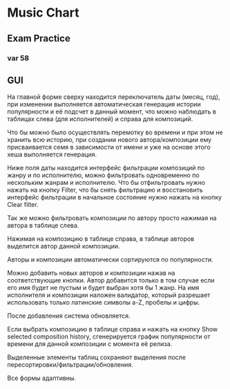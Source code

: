 # Music Chart
## Exam Practice
### var 58

## GUI

На главной форме сверху находится переключатель даты (месяц, год), при изменении выполняется автоматическая генерация истории популярности и её подсчет в данный момент, что можно наблюдать в таблицах слева (для исполнителей) и справа для композиций.

Что бы можно было осуществлять перемотку во времени и при этом не хранить всю историю, при создании нового автора/композиции ему присваивается семя в зависимости от имени и уже на основе этого хеша выполняется генерация.

Ниже поля даты находится интерфейс фильтрации композиций по жанру и по исполнителю, можно фильтровать одновременно по нескольким жанрам и исполнителю. Что бы отфильтровать нужно нажать на кнопку Filter, что бы снять фильтрацию и восстановить интерфейс фильтрации в начальное состояние нужно нажать на кнопку Clear filter.

Так же можно фильтровать композиции по автору просто нажимая на автора в таблице слева.

Нажимая на композицию в таблице справа, в таблице авторов выделится автор данной композиции.

Авторы и композиции автоматически сортируются по популярности.

Можно добавить новых авторов и композиции нажав на соответствующие кнопки. Автор добавится только в том случае если его имя будет не пустым и будет выбран хотя бы 1 жанр. На имя исполнителя и композиции наложен валидатор, который разрешает использовать только латинские символы a-Z, пробелы и цифры.

После добавления система обновляется.

Если выбрать композицию в таблице справа и нажать на кнопку Show selected composition history, сгенерируется график популярности от времени для данной композиции с момента её релиза.

Выделенные элементы таблиц сохраняют выделения после пересортировки/фильтрации/обновления.

Все формы адаптивны.


